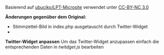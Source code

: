 Basierend auf [ubuciko/LPT-Microsite](https://github.com/ubuciko/LPT-Microsite) verwendet unter [CC-BY-NC 3.0](http://creativecommons.org/licenses/by-nc/3.0/)

**Änderungen gegenüber dem Original:**
* Stimmzettel-Bild in index.php ausgetauscht durch Twitter-Widget
* 

**Twitter-Widget anpassen**
Um das Twitter-Widget anzupassen einfach die entsprechenden Daten in *twitdget.js* bearbeiten